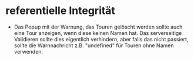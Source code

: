 # referentielle Integrität
- Das Popup mit der Warnung, das Touren gelöscht werden sollte auch eine Tour anzeigen, wenn diese keinen Namen hat. Das serverseitige Validieren sollte dies eigentlich verhindern, aber falls das nicht passiert, sollte die Warnnachricht z.B. "undefined" für Touren ohne Namen verwenden.

